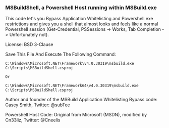 ### MSBuildShell, a Powershell Host running within MSBuild.exe

This code let's you Bypass Application Whitelisting and Powershell.exe restrictions and gives you a shell that almost looks and feels like a normal Powershell session (Get-Credential, PSSessions -> Works, Tab Completion -> Unfortunately not).

License: BSD 3-Clause

Save This File And Execute The Following Command:

```
C:\Windows\Microsoft.NET\Framework\v4.0.30319\msbuild.exe C:\Scripts\MSBuildShell.csproj

Or

C:\Windows\Microsoft.NET\Framework64\v4.0.30319\msbuild.exe C:\Scripts\MSBuildShell.csproj
```

Author and founder of the MSBuild Application Whitelisting Bypass code: Casey Smith, Twitter: @subTee

Powershell Host Code: Original from Microsoft (MSDN), modified by Cn33liz, Twitter: @Cneelis
